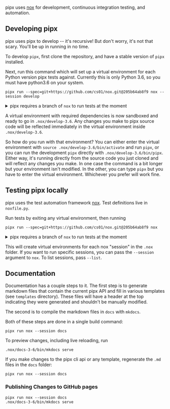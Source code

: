 pipx uses [nox](https://pypi.org/project/nox/) for development, continuous integration testing, and automation.

## Developing pipx

pipx uses pipx to develop -- it's recursive! But don't worry, it's not that scary. You'll be up in running in no time.

To develop `pipx`, first clone the repository, and have a stable version of `pipx` installed.

Next, run this command which will set up a virtual environment for each Python version pipx tests against. Currently this is only Python 3.6, so you must have python3.6 on your system.
```
pipx run --spec=git+https://github.com/cs01/nox.git@205b64ab8f9 nox --session develop
```

<details markdown="1">
<summary>pipx requires a branch of <code>nox</code> to run tests at the moment</summary>
For tests to work, pipx requires nox to create virtual environments with venv. nox currently uses virtualenv. pipx uses a fork of nox at https://github.com/cs01/nox on the branch cs01/use-venv until this is fixed in nox. See https://github.com/theacodes/nox/issues/199

</details>

A virtual environment with required dependencies is now sandboxed and ready to go in `.nox/develop-3.6`. Any changes you make to pipx source code will be reflected immediately in the virtual environment inside `.nox/develop-3.6`.

So how do you run with that environment? You can  either enter the virtual environment with `source .nox/develop-3.6/bin/activate` and run `pipx`, or you can run the development `pipx` directly with `.nox/develop-3.6/bin/pipx`. Either way, it's running directly from the source code you just cloned and will reflect any changes you make. In one case the command is a bit longer but your environment isn't modified. In the other, you can type `pipx` but you have to enter the virtual environment. Whichever you prefer will work fine.

## Testing pipx locally
pipx uses the test automation framework [nox](https://github.com/theacodes/nox). Test definitions live in `noxfile.py`.

Run tests by exiting any virtual environment, then running
```
pipx run --spec=git+https://github.com/cs01/nox.git@205b64ab8f9 nox
```

<details markdown="1">
<summary>pipx requires a branch of <code>nox</code> to run tests at the moment</summary>
For tests to work, pipx requires nox to create virtual environments with venv. nox currently uses virtualenv. pipx uses a fork of nox at https://github.com/cs01/nox on the branch cs01/use-venv until this is fixed in nox. See https://github.com/theacodes/nox/issues/199
</details>

This will create virtual environments for each nox "session" in the `.nox` folder. If you want to run specific sessions, you can pass the `--session` argument to `nox`. To list sessions, pass `--list`.

## Documentation

Documentation has a couple steps to it. The first step is to generate markdown files that contain the current pipx API and fill in various templates (see `templates` directory). These files will have a header at the top indicating they were generated and shouldn't be manually modified.

The second is to compile the markdown files in `docs` with `mkdocs`.

Both of these steps are done in a single build command:
```
pipx run nox --session docs
```

To preview changes, including live reloading, run
```
.nox/docs-3-6/bin/mkdocs serve
```

If you make changes to the pipx cli api or any template, regenerate the `.md` files in the `docs` folder:
```
pipx run nox --session docs
```

### Publishing Changes to GitHub pages

```
pipx run nox --session docs
.nox/docs-3-6/bin/mkdocs serve
```
